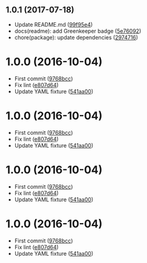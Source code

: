 <a name="1.0.1"></a>
## 1.0.1 (2017-07-18)

* Update README.md ([99f95e4](https://github.com/kikobeats/parse-config-file/commit/99f95e4))
* docs(readme): add Greenkeeper badge ([5e76092](https://github.com/kikobeats/parse-config-file/commit/5e76092))
* chore(package): update dependencies ([2974716](https://github.com/kikobeats/parse-config-file/commit/2974716))



<a name="1.0.0"></a>
# 1.0.0 (2016-10-04)

* First commit ([9768bcc](https://github.com/kikobeats/parse-config-file/commit/9768bcc))
* Fix lint ([e807d64](https://github.com/kikobeats/parse-config-file/commit/e807d64))
* Update YAML fixture ([541aa00](https://github.com/kikobeats/parse-config-file/commit/541aa00))



<a name="1.0.0"></a>
# 1.0.0 (2016-10-04)

* First commit ([9768bcc](https://github.com/kikobeats/parse-config-file/commit/9768bcc))
* Fix lint ([e807d64](https://github.com/kikobeats/parse-config-file/commit/e807d64))
* Update YAML fixture ([541aa00](https://github.com/kikobeats/parse-config-file/commit/541aa00))



<a name="1.0.0"></a>
# 1.0.0 (2016-10-04)

* First commit ([9768bcc](https://github.com/kikobeats/parse-config-file/commit/9768bcc))
* Fix lint ([e807d64](https://github.com/kikobeats/parse-config-file/commit/e807d64))
* Update YAML fixture ([541aa00](https://github.com/kikobeats/parse-config-file/commit/541aa00))



<a name="1.0.0"></a>
# 1.0.0 (2016-10-04)

* First commit ([9768bcc](https://github.com/kikobeats/parse-config-file/commit/9768bcc))
* Fix lint ([e807d64](https://github.com/kikobeats/parse-config-file/commit/e807d64))
* Update YAML fixture ([541aa00](https://github.com/kikobeats/parse-config-file/commit/541aa00))



